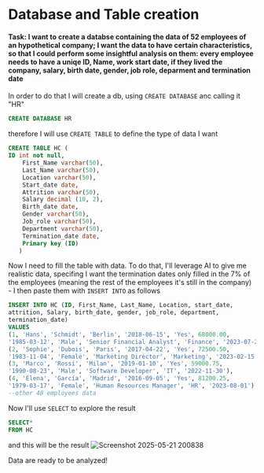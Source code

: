 # Database and Table creation
#### Task: I want to create a databse containing the data of 52 employees of an hypothetical company; I want the data to have certain characteristics, so that I could perform some insightful analysis on them: every employee needs to have a uniqe ID, Name, work start date, if they lived the company, salary, birth date, gender, job role, deparment and termination date

In order to do that I will create a db, using `CREATE DATABASE` anc calling it "HR"
```sql
CREATE DATABASE HR
```
therefore I will use `CREATE TABLE` to define the type of data I want
````sql
CREATE TABLE HC (
ID int not null, 
	First_Name varchar(50), 
	Last_Name varchar(50), 
	Location varchar(50), 
	Start_date date,
	Attrition varchar(50), 
	Salary decimal (10, 2), 
	Birth_date date,
	Gender varchar(50), 
	Job_role varchar(50), 
	Department varchar(50),
	Termination_date date,
	Primary key (ID)
   )
````
Now I need to fill the table with data. To do that, I'll leverage AI to give me realistic data, specifing I want the termination dates only filled in the 7% of the employees (meaning the rest of the employees it's still in the company) - I then paste them with `INSERT INTO` as follows
````sql
INSERT INTO HC (ID, First_Name, Last_Name, Location, start_date, 
attrition, Salary, birth_date, gender, job_role, department, 
termination_date)
VALUES
(1, 'Hans', 'Schmidt', 'Berlin', '2018-06-15', 'Yes', 68000.00, 
'1985-03-12', 'Male', 'Senior Financial Analyst', 'Finance', '2023-07-28'),
(2, 'Sophie', 'Dubois', 'Paris', '2017-04-22', 'Yes', 72500.50, 
'1983-11-04', 'Female', 'Marketing Director', 'Marketing', '2023-02-15'),
(3, 'Marco', 'Rossi', 'Milan', '2019-01-10', 'Yes', 59000.75, 
'1990-08-23', 'Male', 'Software Developer', 'IT', '2022-11-30'),
(4, 'Elena', 'García', 'Madrid', '2016-09-05', 'Yes', 81200.25, 
'1979-03-17', 'Female', 'Human Resources Manager', 'HR', '2023-08-01')
--other 48 employees data
````
Now I'll use `SELECT` to explore the result
````sql
SELECT*
FROM HC
````
and this will be the result
![Screenshot 2025-05-21 200838](https://github.com/user-attachments/assets/325233a6-45e6-4bce-8c50-5ecdce4f492b)

Data are ready to be analyzed!
